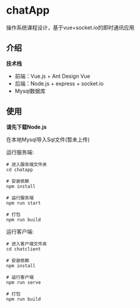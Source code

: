 # chatApp
操作系统课程设计，基于vue+socket.io的即时通讯应用
## 介绍
**技术栈**
- 前端：Vue.js + Ant Design Vue
- 后端：Node.js + express + socket.io
- Mysql数据库
## 使用
**请先下载Node.js**

在本地Mysql导入Sql文件(暂未上传)

运行服务端:
```
# 进入服务端文件夹
cd chatapp

# 安装依赖
npm install

# 运行服务端
npm run start

# 打包
npm run build
```
运行客户端:
```
# 进入客户端文件夹
cd chatclient

# 安装依赖
npm install

# 运行客户端
npm run serve

# 打包
npm run build
```
